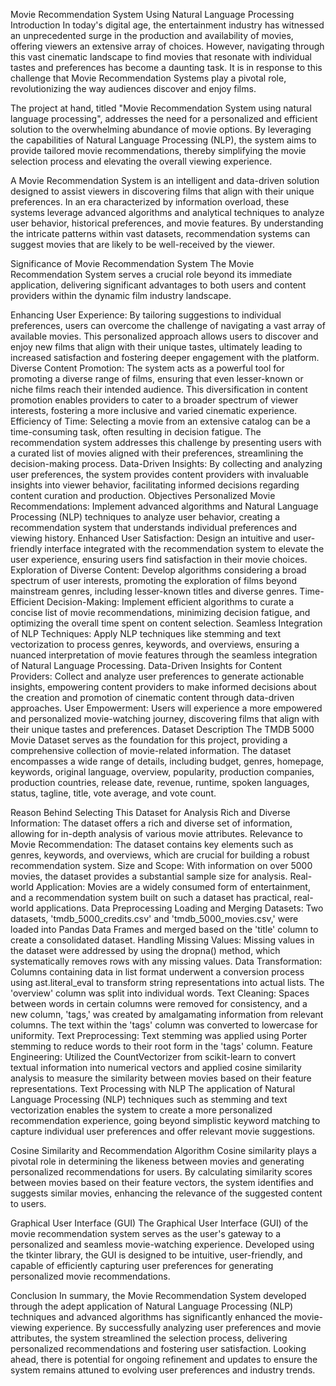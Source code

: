 Movie Recommendation System Using Natural Language Processing
Introduction
In today's digital age, the entertainment industry has witnessed an unprecedented surge in the production and availability of movies, offering viewers an extensive array of choices. However, navigating through this vast cinematic landscape to find movies that resonate with individual tastes and preferences has become a daunting task. It is in response to this challenge that Movie Recommendation Systems play a pivotal role, revolutionizing the way audiences discover and enjoy films.

The project at hand, titled "Movie Recommendation System using natural language processing", addresses the need for a personalized and efficient solution to the overwhelming abundance of movie options. By leveraging the capabilities of Natural Language Processing (NLP), the system aims to provide tailored movie recommendations, thereby simplifying the movie selection process and elevating the overall viewing experience.

A Movie Recommendation System is an intelligent and data-driven solution designed to assist viewers in discovering films that align with their unique preferences. In an era characterized by information overload, these systems leverage advanced algorithms and analytical techniques to analyze user behavior, historical preferences, and movie features. By understanding the intricate patterns within vast datasets, recommendation systems can suggest movies that are likely to be well-received by the viewer.

Significance of Movie Recommendation System
The Movie Recommendation System serves a crucial role beyond its immediate application, delivering significant advantages to both users and content providers within the dynamic film industry landscape.

Enhancing User Experience: By tailoring suggestions to individual preferences, users can overcome the challenge of navigating a vast array of available movies. This personalized approach allows users to discover and enjoy new films that align with their unique tastes, ultimately leading to increased satisfaction and fostering deeper engagement with the platform.
Diverse Content Promotion: The system acts as a powerful tool for promoting a diverse range of films, ensuring that even lesser-known or niche films reach their intended audience. This diversification in content promotion enables providers to cater to a broader spectrum of viewer interests, fostering a more inclusive and varied cinematic experience.
Efficiency of Time: Selecting a movie from an extensive catalog can be a time-consuming task, often resulting in decision fatigue. The recommendation system addresses this challenge by presenting users with a curated list of movies aligned with their preferences, streamlining the decision-making process.
Data-Driven Insights: By collecting and analyzing user preferences, the system provides content providers with invaluable insights into viewer behavior, facilitating informed decisions regarding content curation and production.
Objectives
Personalized Movie Recommendations: Implement advanced algorithms and Natural Language Processing (NLP) techniques to analyze user behavior, creating a recommendation system that understands individual preferences and viewing history.
Enhanced User Satisfaction: Design an intuitive and user-friendly interface integrated with the recommendation system to elevate the user experience, ensuring users find satisfaction in their movie choices.
Exploration of Diverse Content: Develop algorithms considering a broad spectrum of user interests, promoting the exploration of films beyond mainstream genres, including lesser-known titles and diverse genres.
Time-Efficient Decision-Making: Implement efficient algorithms to curate a concise list of movie recommendations, minimizing decision fatigue, and optimizing the overall time spent on content selection.
Seamless Integration of NLP Techniques: Apply NLP techniques like stemming and text vectorization to process genres, keywords, and overviews, ensuring a nuanced interpretation of movie features through the seamless integration of Natural Language Processing.
Data-Driven Insights for Content Providers: Collect and analyze user preferences to generate actionable insights, empowering content providers to make informed decisions about the creation and promotion of cinematic content through data-driven approaches.
User Empowerment: Users will experience a more empowered and personalized movie-watching journey, discovering films that align with their unique tastes and preferences.
Dataset Description
The TMDB 5000 Movie Dataset serves as the foundation for this project, providing a comprehensive collection of movie-related information. The dataset encompasses a wide range of details, including budget, genres, homepage, keywords, original language, overview, popularity, production companies, production countries, release date, revenue, runtime, spoken languages, status, tagline, title, vote average, and vote count.

Reason Behind Selecting This Dataset for Analysis
Rich and Diverse Information: The dataset offers a rich and diverse set of information, allowing for in-depth analysis of various movie attributes.
Relevance to Movie Recommendation: The dataset contains key elements such as genres, keywords, and overviews, which are crucial for building a robust recommendation system.
Size and Scope: With information on over 5000 movies, the dataset provides a substantial sample size for analysis.
Real-world Application: Movies are a widely consumed form of entertainment, and a recommendation system built on such a dataset has practical, real-world applications.
Data Preprocessing
Loading and Merging Datasets: Two datasets, 'tmdb_5000_credits.csv' and 'tmdb_5000_movies.csv,' were loaded into Pandas Data Frames and merged based on the 'title' column to create a consolidated dataset.
Handling Missing Values: Missing values in the dataset were addressed by using the dropna() method, which systematically removes rows with any missing values.
Data Transformation: Columns containing data in list format underwent a conversion process using ast.literal_eval to transform string representations into actual lists. The 'overview' column was split into individual words.
Text Cleaning: Spaces between words in certain columns were removed for consistency, and a new column, 'tags,' was created by amalgamating information from relevant columns. The text within the 'tags' column was converted to lowercase for uniformity.
Text Preprocessing: Text stemming was applied using Porter stemming to reduce words to their root form in the 'tags' column.
Feature Engineering: Utilized the CountVectorizer from scikit-learn to convert textual information into numerical vectors and applied cosine similarity analysis to measure the similarity between movies based on their feature representations.
Text Processing with NLP
The application of Natural Language Processing (NLP) techniques such as stemming and text vectorization enables the system to create a more personalized recommendation experience, going beyond simplistic keyword matching to capture individual user preferences and offer relevant movie suggestions.

Cosine Similarity and Recommendation Algorithm
Cosine similarity plays a pivotal role in determining the likeness between movies and generating personalized recommendations for users. By calculating similarity scores between movies based on their feature vectors, the system identifies and suggests similar movies, enhancing the relevance of the suggested content to users.

Graphical User Interface (GUI)
The Graphical User Interface (GUI) of the movie recommendation system serves as the user's gateway to a personalized and seamless movie-watching experience. Developed using the tkinter library, the GUI is designed to be intuitive, user-friendly, and capable of efficiently capturing user preferences for generating personalized movie recommendations.

Conclusion
In summary, the Movie Recommendation System developed through the adept application of Natural Language Processing (NLP) techniques and advanced algorithms has significantly enhanced the movie-viewing experience. By successfully analyzing user preferences and movie attributes, the system streamlined the selection process, delivering personalized recommendations and fostering user satisfaction. Looking ahead, there is potential for ongoing refinement and updates to ensure the system remains attuned to evolving user preferences and industry trends.

